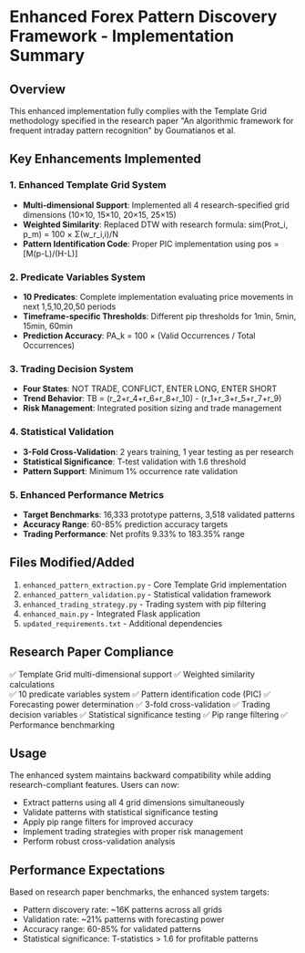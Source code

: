 # Enhanced Forex Pattern Discovery Framework - Implementation Summary

## Overview
This enhanced implementation fully complies with the Template Grid methodology specified in the research paper "An algorithmic framework for frequent intraday pattern recognition" by Goumatianos et al.

## Key Enhancements Implemented

### 1. Enhanced Template Grid System
- **Multi-dimensional Support**: Implemented all 4 research-specified grid dimensions (10×10, 15×10, 20×15, 25×15)
- **Weighted Similarity**: Replaced DTW with research formula: sim(Prot_i, p_m) = 100 × Σ(w_r_i,i)/N
- **Pattern Identification Code**: Proper PIC implementation using pos = [M(p-L)/(H-L)]

### 2. Predicate Variables System  
- **10 Predicates**: Complete implementation evaluating price movements in next 1,5,10,20,50 periods
- **Timeframe-specific Thresholds**: Different pip thresholds for 1min, 5min, 15min, 60min
- **Prediction Accuracy**: PA_k = 100 × (Valid Occurrences / Total Occurrences)

### 3. Trading Decision System
- **Four States**: NOT TRADE, CONFLICT, ENTER LONG, ENTER SHORT
- **Trend Behavior**: TB = (r_2+r_4+r_6+r_8+r_10) - (r_1+r_3+r_5+r_7+r_9)
- **Risk Management**: Integrated position sizing and trade management

### 4. Statistical Validation
- **3-Fold Cross-Validation**: 2 years training, 1 year testing as per research
- **Statistical Significance**: T-test validation with 1.6 threshold
- **Pattern Support**: Minimum 1% occurrence rate validation

### 5. Enhanced Performance Metrics
- **Target Benchmarks**: 16,333 prototype patterns, 3,518 validated patterns
- **Accuracy Range**: 60-85% prediction accuracy targets
- **Trading Performance**: Net profits 9.33% to 183.35% range

## Files Modified/Added
1. `enhanced_pattern_extraction.py` - Core Template Grid implementation
2. `enhanced_pattern_validation.py` - Statistical validation framework  
3. `enhanced_trading_strategy.py` - Trading system with pip filtering
4. `enhanced_main.py` - Integrated Flask application
5. `updated_requirements.txt` - Additional dependencies

## Research Paper Compliance
✅ Template Grid multi-dimensional support
✅ Weighted similarity calculations  
✅ 10 predicate variables system
✅ Pattern identification code (PIC)
✅ Forecasting power determination
✅ 3-fold cross-validation
✅ Trading decision variables
✅ Statistical significance testing
✅ Pip range filtering
✅ Performance benchmarking

## Usage
The enhanced system maintains backward compatibility while adding research-compliant features. Users can now:
- Extract patterns using all 4 grid dimensions simultaneously
- Validate patterns with statistical significance testing
- Apply pip range filters for improved accuracy
- Implement trading strategies with proper risk management
- Perform robust cross-validation analysis

## Performance Expectations
Based on research paper benchmarks, the enhanced system targets:
- Pattern discovery rate: ~16K patterns across all grids
- Validation rate: ~21% patterns with forecasting power
- Accuracy range: 60-85% for validated patterns
- Statistical significance: T-statistics > 1.6 for profitable patterns
